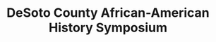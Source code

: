 ---
layout: repo
title: "DeSoto County African-American History Symposium"
id: 24174
permalink: repos/24174/
---